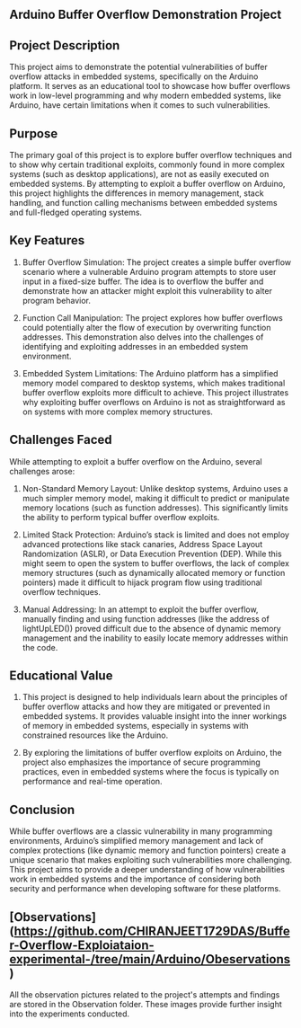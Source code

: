 ## Arduino Buffer Overflow Demonstration Project
  ## Project Description

This project aims to demonstrate the potential vulnerabilities of buffer overflow attacks in embedded systems, specifically on the Arduino platform. It serves as an educational tool to showcase how buffer overflows work in low-level programming and why modern embedded systems, like Arduino, have certain limitations when it comes to such vulnerabilities.

## Purpose

The primary goal of this project is to explore buffer overflow techniques and to show why certain traditional exploits, commonly found in more complex systems (such as desktop applications), are not as easily executed on embedded systems. By attempting to exploit a buffer overflow on Arduino, this project highlights the differences in memory management, stack handling, and function calling mechanisms between embedded systems and full-fledged operating systems.

## Key Features

1) Buffer Overflow Simulation: The project creates a simple buffer overflow scenario where a vulnerable Arduino program attempts to store user input in a fixed-size buffer. The idea is to overflow the buffer and demonstrate how an attacker might exploit this vulnerability to alter program behavior.

2) Function Call Manipulation: The project explores how buffer overflows could potentially alter the flow of execution by overwriting function addresses. This demonstration also delves into the challenges of identifying and exploiting addresses in an embedded system environment.

3) Embedded System Limitations: The Arduino platform has a simplified memory model compared to desktop systems, which makes traditional buffer overflow exploits more difficult to achieve. This project illustrates why exploiting buffer overflows on Arduino is not as straightforward as on systems with more complex memory structures.

## Challenges Faced

While attempting to exploit a buffer overflow on the Arduino, several challenges arose:

1) Non-Standard Memory Layout: Unlike desktop systems, Arduino uses a much simpler memory model, making it difficult to predict or manipulate memory locations (such as function addresses). This significantly limits the ability to perform typical buffer overflow exploits.

2) Limited Stack Protection: Arduino’s stack is limited and does not employ advanced protections like stack canaries, Address Space Layout Randomization (ASLR), or Data Execution Prevention (DEP). While this might seem to open the system to buffer overflows, the lack of complex memory structures (such as dynamically allocated memory or function pointers) made it difficult to hijack program flow using traditional overflow techniques.

3) Manual Addressing: In an attempt to exploit the buffer overflow, manually finding and using function addresses (like the address of lightUpLED()) proved difficult due to the absence of dynamic memory management and the inability to easily locate memory addresses within the code.

## Educational Value

1) This project is designed to help individuals learn about the principles of buffer overflow attacks and how they are mitigated or prevented in embedded systems. It provides valuable insight into the inner workings of memory in embedded systems, especially in systems with constrained resources like the Arduino.

2) By exploring the limitations of buffer overflow exploits on Arduino, the project also emphasizes the importance of secure programming practices, even in embedded systems where the focus is typically on performance and real-time operation.

## Conclusion

While buffer overflows are a classic vulnerability in many programming environments, Arduino’s simplified memory management and lack of complex protections (like dynamic memory and function pointers) create a unique scenario that makes exploiting such vulnerabilities more challenging. This project aims to provide a deeper understanding of how vulnerabilities work in embedded systems and the importance of considering both security and performance when developing software for these platforms.

## [Observations] (https://github.com/CHIRANJEET1729DAS/Buffer-Overflow-Exploiataion-experimental-/tree/main/Arduino/Obeservations)
 
All the observation pictures related to the project's attempts and findings are stored in the Observation folder. These images provide further insight into the experiments conducted.
